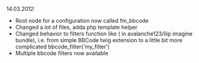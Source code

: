 14.03.2012:
* Root node for a configuration now called fm_bbcode
* Changed a lot of files, adda php template helper
* Changed behavior to filters function like ( in avalanche123/liip imagine bundle), i.e. from simple BBCode
  twig extension to a little bit more complicated bbcode_filter('my_filter')
* Multiple bbcode filters now available